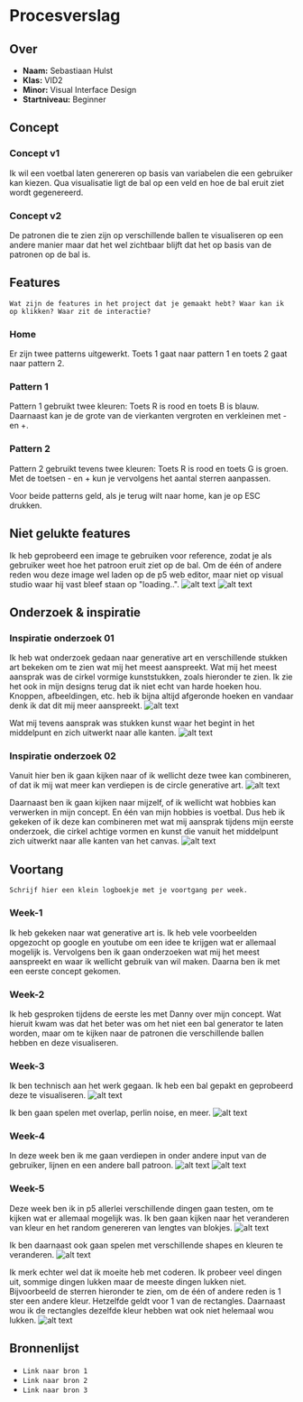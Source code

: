 <!-- Vergeet je niet de comments uit te zetten voordat je begint met typen? 💬 -->

# Procesverslag

## Over
* **Naam:** Sebastiaan Hulst
* **Klas:** VID2
* **Minor:** Visual Interface Design
* **Startniveau:** Beginner

## Concept

### Concept v1
Ik wil een voetbal laten genereren op basis van variabelen die een gebruiker kan kiezen. Qua visualisatie ligt de bal op een veld en hoe de bal eruit ziet wordt gegenereerd.

### Concept v2
De patronen die te zien zijn op verschillende ballen te visualiseren op een andere manier maar dat het wel zichtbaar blijft dat het op basis van de patronen op de bal is.

## Features

`Wat zijn de features in het project dat je gemaakt hebt? Waar kan ik op klikken? Waar zit de interactie?`

### Home
Er zijn twee patterns uitgewerkt. Toets 1 gaat naar pattern 1 en toets 2 gaat naar pattern 2.

### Pattern 1
Pattern 1 gebruikt twee kleuren: Toets R is rood en toets B is blauw. Daarnaast kan je de grote van de vierkanten vergroten en verkleinen met - en +.

### Pattern 2
Pattern 2 gebruikt tevens twee kleuren: Toets R is rood en toets G is groen. Met de toetsen - en + kun je vervolgens het aantal sterren aanpassen.

Voor beide patterns geld, als je terug wilt naar home, kan je op ESC drukken.

## Niet gelukte features

Ik heb geprobeerd een image te gebruiken voor reference, zodat je als gebruiker weet hoe het patroon eruit ziet op de bal.
Om de één of andere reden wou deze image wel laden op de p5 web editor, maar niet op visual studio waar hij vast bleef staan op "loading..".
![alt text](https://github.com/hulsts002/generative-art/blob/main/images/ProbleemImage01.png "In P5")
![alt text](https://github.com/hulsts002/generative-art/blob/main/images/ProbleemImage02.png "In Visual Studio")

## Onderzoek & inspiratie

### Inspiratie onderzoek 01

Ik heb wat onderzoek gedaan naar generative art en verschillende stukken art bekeken om te zien wat mij het meest aanspreekt.
Wat mij het meest aansprak was de cirkel vormige kunststukken, zoals hieronder te zien. Ik zie het ook in mijn designs terug dat ik niet echt van harde hoeken hou. Knoppen, afbeeldingen, etc. heb ik bijna altijd afgeronde hoeken en vandaar denk ik dat dit mij meer aanspreekt.
![alt text](https://github.com/hulsts002/generative-art/blob/main/images/Inspiratie01.png "inspiratie 01")

Wat mij tevens aansprak was stukken kunst waar het begint in het middelpunt en zich uitwerkt naar alle kanten.
![alt text](https://github.com/hulsts002/generative-art/blob/main/images/Inspiratie02.png "inspiratie 02")

### Inspiratie onderzoek 02
Vanuit hier ben ik gaan kijken naar of ik wellicht deze twee kan combineren, of dat ik mij wat meer kan verdiepen is de circle generative art.
![alt text](https://github.com/hulsts002/generative-art/blob/main/images/Inspiratie03.png "inspiratie 03")

Daarnaast ben ik gaan kijken naar mijzelf, of ik wellicht wat hobbies kan verwerken in mijn concept. En één van mijn hobbies is voetbal.
Dus heb ik gekeken of ik deze kan combineren met wat mij aansprak tijdens mijn eerste onderzoek, die cirkel achtige vormen en kunst die vanuit het middelpunt zich uitwerkt naar alle kanten van het canvas.
![alt text](https://github.com/hulsts002/generative-art/blob/main/images/Inspiratie04.png "inspiratie 04")

## Voortang

`Schrijf hier een klein logboekje met je voortgang per week.`

### Week-1
Ik heb gekeken naar wat generative art is. Ik heb vele voorbeelden opgezocht op google en youtube om een idee te krijgen wat er allemaal mogelijk is. Vervolgens ben ik gaan onderzoeken wat mij het meest aanspreekt en waar ik wellicht gebruik van wil maken. 
Daarna ben ik met een eerste concept gekomen.

### Week-2
Ik heb gesproken tijdens de eerste les met Danny over mijn concept. Wat hieruit kwam was dat het beter was om het niet een bal generator te laten worden, maar om te kijken naar de patronen die verschillende ballen hebben en deze visualiseren.

### Week-3
Ik ben technisch aan het werk gegaan. Ik heb een bal gepakt en geprobeerd deze te visualiseren.
![alt text](https://github.com/hulsts002/generative-art/blob/main/images/Ball01.png "Ball patroon 1")

Ik ben gaan spelen met overlap, perlin noise, en meer.
![alt text](https://github.com/hulsts002/generative-art/blob/main/images/Week3.png "Week 3")

### Week-4
In deze week ben ik me gaan verdiepen in onder andere input van de gebruiker, lijnen en een andere ball patroon.
![alt text](https://github.com/hulsts002/generative-art/blob/main/images/Week4.png "Week 4")
![alt text](https://github.com/hulsts002/generative-art/blob/main/images/Week4.1.png "Week 4 Ball")

### Week-5
Deze week ben ik in p5 allerlei verschillende dingen gaan testen, om te kijken wat er allemaal mogelijk was.
Ik ben gaan kijken naar het veranderen van kleur en het random genereren van lengtes van blokjes.
![alt text](https://github.com/hulsts002/generative-art/blob/main/images/Week5.1.png "Week 5 Patroon 1")

Ik ben daarnaast ook gaan spelen met verschillende shapes en kleuren te veranderen.
![alt text](https://github.com/hulsts002/generative-art/blob/main/images/Week5.2.png "Week 5 Patroon 2")

Ik merk echter wel dat ik moeite heb met coderen. Ik probeer veel dingen uit, sommige dingen lukken maar de meeste dingen lukken niet.
Bijvoorbeeld de sterren hieronder te zien, om de één of andere reden is 1 ster een andere kleur. Hetzelfde geldt voor 1 van de rectangles. Daarnaast wou ik de rectangles dezelfde kleur hebben wat ook niet helemaal wou lukken.
![alt text](https://github.com/hulsts002/generative-art/blob/main/images/Week5.3.png "Probleem")

## Bronnenlijst

* `Link naar bron 1`
* `Link naar bron 2`
* `Link naar bron 3`
